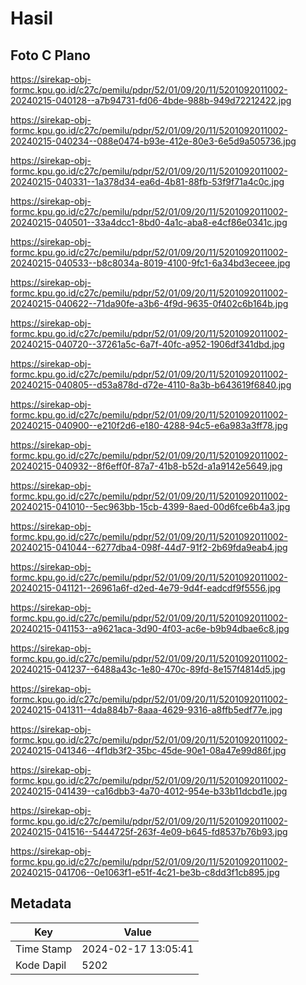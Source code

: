 # Hasil

## Foto C Plano

https://sirekap-obj-formc.kpu.go.id/c27c/pemilu/pdpr/52/01/09/20/11/5201092011002-20240215-040128--a7b94731-fd06-4bde-988b-949d72212422.jpg

https://sirekap-obj-formc.kpu.go.id/c27c/pemilu/pdpr/52/01/09/20/11/5201092011002-20240215-040234--088e0474-b93e-412e-80e3-6e5d9a505736.jpg

https://sirekap-obj-formc.kpu.go.id/c27c/pemilu/pdpr/52/01/09/20/11/5201092011002-20240215-040331--1a378d34-ea6d-4b81-88fb-53f9f71a4c0c.jpg

https://sirekap-obj-formc.kpu.go.id/c27c/pemilu/pdpr/52/01/09/20/11/5201092011002-20240215-040501--33a4dcc1-8bd0-4a1c-aba8-e4cf86e0341c.jpg

https://sirekap-obj-formc.kpu.go.id/c27c/pemilu/pdpr/52/01/09/20/11/5201092011002-20240215-040533--b8c8034a-8019-4100-9fc1-6a34bd3eceee.jpg

https://sirekap-obj-formc.kpu.go.id/c27c/pemilu/pdpr/52/01/09/20/11/5201092011002-20240215-040622--71da90fe-a3b6-4f9d-9635-0f402c6b164b.jpg

https://sirekap-obj-formc.kpu.go.id/c27c/pemilu/pdpr/52/01/09/20/11/5201092011002-20240215-040720--37261a5c-6a7f-40fc-a952-1906df341dbd.jpg

https://sirekap-obj-formc.kpu.go.id/c27c/pemilu/pdpr/52/01/09/20/11/5201092011002-20240215-040805--d53a878d-d72e-4110-8a3b-b643619f6840.jpg

https://sirekap-obj-formc.kpu.go.id/c27c/pemilu/pdpr/52/01/09/20/11/5201092011002-20240215-040900--e210f2d6-e180-4288-94c5-e6a983a3ff78.jpg

https://sirekap-obj-formc.kpu.go.id/c27c/pemilu/pdpr/52/01/09/20/11/5201092011002-20240215-040932--8f6eff0f-87a7-41b8-b52d-a1a9142e5649.jpg

https://sirekap-obj-formc.kpu.go.id/c27c/pemilu/pdpr/52/01/09/20/11/5201092011002-20240215-041010--5ec963bb-15cb-4399-8aed-00d6fce6b4a3.jpg

https://sirekap-obj-formc.kpu.go.id/c27c/pemilu/pdpr/52/01/09/20/11/5201092011002-20240215-041044--6277dba4-098f-44d7-91f2-2b69fda9eab4.jpg

https://sirekap-obj-formc.kpu.go.id/c27c/pemilu/pdpr/52/01/09/20/11/5201092011002-20240215-041121--26961a6f-d2ed-4e79-9d4f-eadcdf9f5556.jpg

https://sirekap-obj-formc.kpu.go.id/c27c/pemilu/pdpr/52/01/09/20/11/5201092011002-20240215-041153--a9621aca-3d90-4f03-ac6e-b9b94dbae6c8.jpg

https://sirekap-obj-formc.kpu.go.id/c27c/pemilu/pdpr/52/01/09/20/11/5201092011002-20240215-041237--6488a43c-1e80-470c-89fd-8e157f4814d5.jpg

https://sirekap-obj-formc.kpu.go.id/c27c/pemilu/pdpr/52/01/09/20/11/5201092011002-20240215-041311--4da884b7-8aaa-4629-9316-a8ffb5edf77e.jpg

https://sirekap-obj-formc.kpu.go.id/c27c/pemilu/pdpr/52/01/09/20/11/5201092011002-20240215-041346--4f1db3f2-35bc-45de-90e1-08a47e99d86f.jpg

https://sirekap-obj-formc.kpu.go.id/c27c/pemilu/pdpr/52/01/09/20/11/5201092011002-20240215-041439--ca16dbb3-4a70-4012-954e-b33b11dcbd1e.jpg

https://sirekap-obj-formc.kpu.go.id/c27c/pemilu/pdpr/52/01/09/20/11/5201092011002-20240215-041516--5444725f-263f-4e09-b645-fd8537b76b93.jpg

https://sirekap-obj-formc.kpu.go.id/c27c/pemilu/pdpr/52/01/09/20/11/5201092011002-20240215-041706--0e1063f1-e51f-4c21-be3b-c8dd3f1cb895.jpg


## Metadata

| Key        | Value               |
| ---------- | ------------------- |
| Time Stamp | 2024-02-17 13:05:41 |
| Kode Dapil | 5202                |



